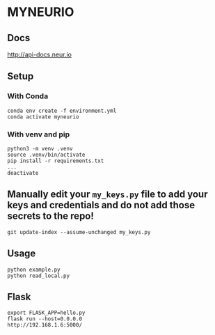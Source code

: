 # MYNEURIO

## Docs

http://api-docs.neur.io

## Setup

### With Conda

`conda env create -f environment.yml`  
`conda activate myneurio`

### With venv and pip

`python3 -m venv .venv`  
`source .venv/bin/activate`  
`pip install -r requirements.txt`  
`...`  
`deactivate`

## Manually edit your `my_keys.py` file to add your keys and credentials and do not add those secrets to the repo!

`git update-index --assume-unchanged my_keys.py`

## Usage

`python example.py`  
`python read_local.py`

## Flask

`export FLASK_APP=hello.py`  
`flask run --host=0.0.0.0`  
`http://192.168.1.6:5000/`
